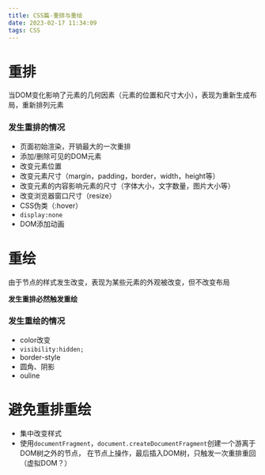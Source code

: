 ```yaml
---
title: CSS篇-重排与重绘
date: 2023-02-17 11:34:09
tags: CSS
---
```


# 重排
当DOM变化影响了元素的几何因素（元素的位置和尺寸大小），表现为重新生成布局，重新排列元素

### 发生重排的情况
* 页面初始渲染，开销最大的一次重排
* 添加/删除可见的DOM元素
* 改变元素位置
* 改变元素尺寸（margin，padding，border，width，height等）
* 改变元素的内容影响元素的尺寸（字体大小，文字数量，图片大小等）
* 改变浏览器窗口尺寸（resize）
* CSS伪类（:hover）
* `display:none`
* DOM添加动画

# 重绘
由于节点的样式发生改变，表现为某些元素的外观被改变，但不改变布局

**发生重排必然触发重绘**

### 发生重绘的情况
* color改变
* `visibility:hidden;`
* border-style
* 圆角、阴影
* ouline

# 避免重排重绘
* 集中改变样式
* 使用`documentFragment`，`document.createDocumentFragment`创建一个游离于DOM树之外的节点，
在节点上操作，最后插入DOM树，只触发一次重排重回（虚拟DOM？）


